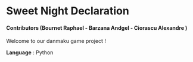 # Sweet Night Declaration 
#### Contributors (Bournet Raphael - Barzana Andgel - Ciorascu Alexandre )

Welcome to our danmaku game project ! 

**Language** : Python 
